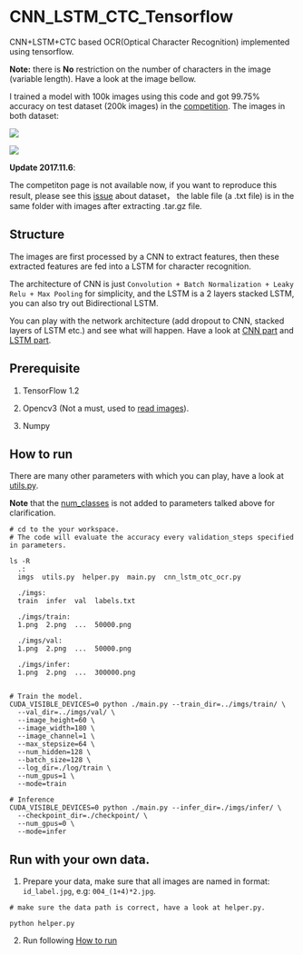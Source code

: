# CNN_LSTM_CTC_Tensorflow

CNN+LSTM+CTC based OCR(Optical Character Recognition) implemented using tensorflow. 

**Note:** there is **No** restriction on the number of characters in the image (variable length). Have a look at the image bellow.

I trained a model with 100k images using this code and got 99.75% accuracy on test dataset (200k images) in the [competition](http://meizu.baiducloud.top). The images in both dataset:

![](https://github.com/watsonyanghx/CNN_LSTM_CTC_Tensorflow/blob/master/data/ico1-608634b7cb.png)

![](https://github.com/watsonyanghx/CNN_LSTM_CTC_Tensorflow/blob/master/data/ico2-19c9d50d82.png)


**Update 2017.11.6**:

The competiton page is not available now, if you want to reproduce this result, please see this [issue](https://github.com/watsonyanghx/CNN_LSTM_CTC_Tensorflow/issues/2) about dataset， the lable file (a .txt file) is in the same folder with images after extracting .tar.gz file.


## Structure

The images are first processed by a CNN to extract features, then these extracted features are fed into a LSTM for character recognition.

The architecture of CNN is just `Convolution + Batch Normalization + Leaky Relu + Max Pooling` for simplicity, and the LSTM is a 2 layers stacked LSTM, you can also try out Bidirectional LSTM.

You can play with the network architecture (add dropout to CNN, stacked layers of LSTM etc.) and see what will happen. Have a look at [CNN part](https://github.com/watsonyanghx/CNN_LSTM_CTC_Tensorflow/blob/master/cnn_lstm_otc_ocr.py#L32) and [LSTM part](https://github.com/watsonyanghx/CNN_LSTM_CTC_Tensorflow/blob/master/cnn_lstm_otc_ocr.py#L57).


## Prerequisite

1. TensorFlow 1.2

2. Opencv3 (Not a must, used to [read images](https://github.com/watsonyanghx/CNN_LSTM_CTC_Tensorflow/blob/master/utils.py#L66)).

3. Numpy


## How to run

There are many other parameters with which you can play, have a look at [utils.py](https://github.com/watsonyanghx/CNN_LSTM_CTC_Tensorflow/blob/master/utils.py#L11).

**Note** that the [num_classes](https://github.com/watsonyanghx/CNN_LSTM_CTC_Tensorflow/blob/master/utils.py#L6) is not added to parameters talked above for clarification.


``` shell
# cd to the your workspace.
# The code will evaluate the accuracy every validation_steps specified in parameters.

ls -R
  .:
  imgs  utils.py  helper.py  main.py  cnn_lstm_otc_ocr.py

  ./imgs:
  train  infer  val  labels.txt
  
  ./imgs/train:
  1.png  2.png  ...  50000.png
  
  ./imgs/val:
  1.png  2.png  ...  50000.png

  ./imgs/infer:
  1.png  2.png  ...  300000.png
   
  
# Train the model.
CUDA_VISIBLE_DEVICES=0 python ./main.py --train_dir=../imgs/train/ \
  --val_dir=../imgs/val/ \
  --image_height=60 \
  --image_width=180 \
  --image_channel=1 \
  --max_stepsize=64 \
  --num_hidden=128 \
  --batch_size=128 \
  --log_dir=./log/train \
  --num_gpus=1 \
  --mode=train

# Inference
CUDA_VISIBLE_DEVICES=0 python ./main.py --infer_dir=./imgs/infer/ \
  --checkpoint_dir=./checkpoint/ \
  --num_gpus=0 \
  --mode=infer

```


## Run with your own data.

1. Prepare your data, make sure that all images are named in format: `id_label.jpg`, e.g: `004_(1+4)*2.jpg`.

``` shell
# make sure the data path is correct, have a look at helper.py.

python helper.py
```

2. Run following [How to run](https://github.com/watsonyanghx/CNN_LSTM_CTC_Tensorflow/edit/master/README.md#24)

